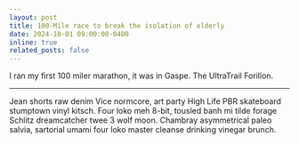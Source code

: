 ```yaml
---
layout: post
title: 100-Mile race to break the isolation of elderly 
date: 2024-10-01 09:00:00-0400
inline: true
related_posts: false
---
```


I ran my first 100 miler marathon, it was in Gaspe. The UltraTrail Forillon. 

---

Jean shorts raw denim Vice normcore, art party High Life PBR skateboard stumptown vinyl kitsch. Four loko meh 8-bit, tousled banh mi tilde forage Schlitz dreamcatcher twee 3 wolf moon. Chambray asymmetrical paleo salvia, sartorial umami four loko master cleanse drinking vinegar brunch.
